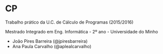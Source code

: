 # CP

Trabalho prático da U.C. de Cálculo de Programas (2015/2016)

Mestrado Integrado em Eng. Informática - 2º ano - Universidade do Minho

* João Pires Barreira (@jpiresbarreira)
* Ana Paula Carvalho (@aplealcarvalho)
